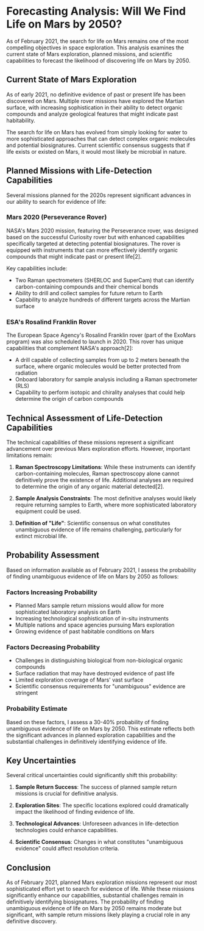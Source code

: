 # Forecasting Analysis: Will We Find Life on Mars by 2050?

As of February 2021, the search for life on Mars remains one of the most compelling objectives in space exploration. This analysis examines the current state of Mars exploration, planned missions, and scientific capabilities to forecast the likelihood of discovering life on Mars by 2050.

## Current State of Mars Exploration

As of early 2021, no definitive evidence of past or present life has been discovered on Mars. Multiple rover missions have explored the Martian surface, with increasing sophistication in their ability to detect organic compounds and analyze geological features that might indicate past habitability.

The search for life on Mars has evolved from simply looking for water to more sophisticated approaches that can detect complex organic molecules and potential biosignatures. Current scientific consensus suggests that if life exists or existed on Mars, it would most likely be microbial in nature.

## Planned Missions with Life-Detection Capabilities

Several missions planned for the 2020s represent significant advances in our ability to search for evidence of life:

### Mars 2020 (Perseverance Rover)
NASA's Mars 2020 mission, featuring the Perseverance rover, was designed based on the successful Curiosity rover but with enhanced capabilities specifically targeted at detecting potential biosignatures. The rover is equipped with instruments that can more effectively identify organic compounds that might indicate past or present life[2].

Key capabilities include:
- Two Raman spectrometers (SHERLOC and SuperCam) that can identify carbon-containing compounds and their chemical bonds
- Ability to drill and collect samples for future return to Earth
- Capability to analyze hundreds of different targets across the Martian surface

### ESA's Rosalind Franklin Rover
The European Space Agency's Rosalind Franklin rover (part of the ExoMars program) was also scheduled to launch in 2020. This rover has unique capabilities that complement NASA's approach[2]:
- A drill capable of collecting samples from up to 2 meters beneath the surface, where organic molecules would be better protected from radiation
- Onboard laboratory for sample analysis including a Raman spectrometer (RLS)
- Capability to perform isotopic and chirality analyses that could help determine the origin of carbon compounds

## Technical Assessment of Life-Detection Capabilities

The technical capabilities of these missions represent a significant advancement over previous Mars exploration efforts. However, important limitations remain:

1. **Raman Spectroscopy Limitations**: While these instruments can identify carbon-containing molecules, Raman spectroscopy alone cannot definitively prove the existence of life. Additional analyses are required to determine the origin of any organic material detected[2].

2. **Sample Analysis Constraints**: The most definitive analyses would likely require returning samples to Earth, where more sophisticated laboratory equipment could be used.

3. **Definition of "Life"**: Scientific consensus on what constitutes unambiguous evidence of life remains challenging, particularly for extinct microbial life.

## Probability Assessment

Based on information available as of February 2021, I assess the probability of finding unambiguous evidence of life on Mars by 2050 as follows:

### Factors Increasing Probability
- Planned Mars sample return missions would allow for more sophisticated laboratory analysis on Earth
- Increasing technological sophistication of in-situ instruments
- Multiple nations and space agencies pursuing Mars exploration
- Growing evidence of past habitable conditions on Mars

### Factors Decreasing Probability
- Challenges in distinguishing biological from non-biological organic compounds
- Surface radiation that may have destroyed evidence of past life
- Limited exploration coverage of Mars' vast surface
- Scientific consensus requirements for "unambiguous" evidence are stringent

### Probability Estimate
Based on these factors, I assess a 30-40% probability of finding unambiguous evidence of life on Mars by 2050. This estimate reflects both the significant advances in planned exploration capabilities and the substantial challenges in definitively identifying evidence of life.

## Key Uncertainties

Several critical uncertainties could significantly shift this probability:

1. **Sample Return Success**: The success of planned sample return missions is crucial for definitive analysis.

2. **Exploration Sites**: The specific locations explored could dramatically impact the likelihood of finding evidence of life.

3. **Technological Advances**: Unforeseen advances in life-detection technologies could enhance capabilities.

4. **Scientific Consensus**: Changes in what constitutes "unambiguous evidence" could affect resolution criteria.

## Conclusion

As of February 2021, planned Mars exploration missions represent our most sophisticated effort yet to search for evidence of life. While these missions significantly enhance our capabilities, substantial challenges remain in definitively identifying biosignatures. The probability of finding unambiguous evidence of life on Mars by 2050 remains moderate but significant, with sample return missions likely playing a crucial role in any definitive discovery.